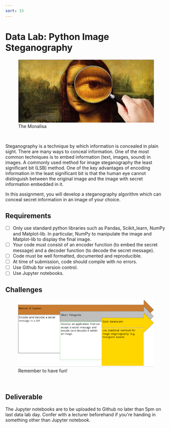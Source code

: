 ```yaml
---
sort: 15
---
```


# Data Lab: Python Image Steganography

<figure>
    <img src=".\assets\mona.PNG" />
    <figcaption>The Monalisa</figcaption>
</figure>
<br>


Steganography is a technique by which information is concealed in plain sight. There are many ways to conceal information. One of the most common techniques is to embed information (text, images, sound) in images. A commonly used method for image steganography the least significant bit (LSB) method. One of the key advantages of encoding information in the least significant bit is that the human eye cannot distinguish between the original image and the image with secret information embedded in it.

In this assignment, you will develop a steganography algorithm which can conceal secret information in an image of your choice.

## Requirements

- [ ] Only use standard python libraries such as Pandas, Scikit_learn, NumPy and Matplot-lib. In particular, NumPy to manipulate the image and Matplot-lib to display the final image.
- [ ] Your code must consist of an encoder function (to embed the secret message) and a decoder function (to decode the secret message).
- [ ] Code must be well formatted, documented and reproducible.
- [ ] At time of submission, code should compile with no errors.
- [ ] Use Github for version control.
- [ ] Use Jupyter notebooks.

## Challenges

<figure>
    <img src=".\assets\challenges.PNG" />
    <figcaption>Remember to have fun!</figcaption>
</figure>
<br>


## Deliverable

The Jupyter notebooks are to be uploaded to Github no later than 5pm on last data lab day. Confer with a lecturer beforehand if you're handing in something other than Jupyter notebook.
